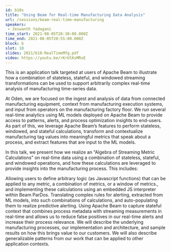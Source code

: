 ```yaml
---
id: b10s
title: "Using Beam for Real-time Manufacturing Data Analysis"
url: /sessions/beam-real-time-manufacturing
speakers:
 - Jeswanth Yadagani
time_start: 2021-08-05T20:30:00.000Z
time_end: 2021-08-05T20:55:00.000Z
block: b
slot: 10
slides: 2021/b10-RealTimeMfg.pdf
video: https://youtu.be/rKrUlKsMRxE
---
```



This is an application talk targeted at users of Apache Beam to illustrate how a combination of stateless, stateful, and windowed streaming transformations can be used to support arbitrarily complex real-time analysis of manufacturing time-series data.

At Oden, we are focused on the ingest and analysis of data from connected manufacturing equipment, context from manufacturing execution systems, and input from operators on the manufacturing factory floor. We run several real-time analytics using ML models deployed on Apache Beam to provide access to patterns, alerts, and process optimization insights to end-users. As part of this, we leverage Apache Beam’s features to perform stateless, windowed, and stateful calculations, transform and contextualize manufacturing tag values into meaningful metrics that speak about a process, and extract features that are input to the ML models.

In this talk, we present how we realize an “Algebra of Streaming Metric Calculations” on real-time data using a combination of stateless, stateful, and windowed operations, and how these calculations are leveraged to provide insights into the manufacturing process. This includes:

Allowing users to define arbitrary logic (as Javascript functions) that can be applied to any metric, a combination of metrics, or a window of metrics., and implementing these calculations using an embedded JS interpreter within Beam ParDos.
Translating complex rules for alerting, extracted from ML models, into such combinations of calculations, and auto-populating them to realize predictive alerting.
Using Apache Beam to capture stateful context that combines process metadata with streaming measurements in real-time and allows us to reduce false positives in our real-time alerts and increase their process relevance.
We will describe the underlying manufacturing processes, our implementation and architecture, and sample results on how this brings value to our customers. We will also describe generalizable patterns from our work that can be applied to other application contexts.
